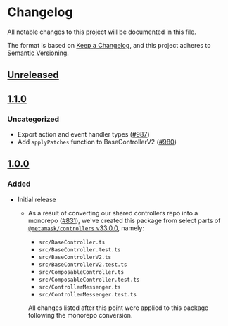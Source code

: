 # Changelog
All notable changes to this project will be documented in this file.

The format is based on [Keep a Changelog](https://keepachangelog.com/en/1.0.0/),
and this project adheres to [Semantic Versioning](https://semver.org/spec/v2.0.0.html).

## [Unreleased]

## [1.1.0]
### Uncategorized
- Export action and event handler types ([#987](https://github.com/MetaMask/controllers/pull/987))
- Add `applyPatches` function to BaseControllerV2 ([#980](https://github.com/MetaMask/controllers/pull/980))

## [1.0.0]
### Added
- Initial release
  - As a result of converting our shared controllers repo into a monorepo ([#831](https://github.com/MetaMask/controllers/pull/831)), we've created this package from select parts of [`@metamask/controllers` v33.0.0](https://github.com/MetaMask/controllers/tree/v33.0.0), namely:
    - `src/BaseController.ts`
    - `src/BaseController.test.ts`
    - `src/BaseControllerV2.ts`
    - `src/BaseControllerV2.test.ts`
    - `src/ComposableController.ts`
    - `src/ComposableController.test.ts`
    - `src/ControllerMessenger.ts`
    - `src/ControllerMessenger.test.ts`

    All changes listed after this point were applied to this package following the monorepo conversion.

[Unreleased]: https://github.com/MetaMask/controllers/compare/@metamask/base-controller@1.1.0...HEAD
[1.1.0]: https://github.com/MetaMask/controllers/compare/@metamask/base-controller@1.0.0...@metamask/base-controller@1.1.0
[1.0.0]: https://github.com/MetaMask/controllers/releases/tag/@metamask/base-controller@1.0.0
